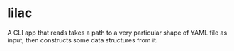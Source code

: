 # lilac

A CLI app that reads takes a path to a very particular shape of YAML file as input, then constructs some data structures from it.
